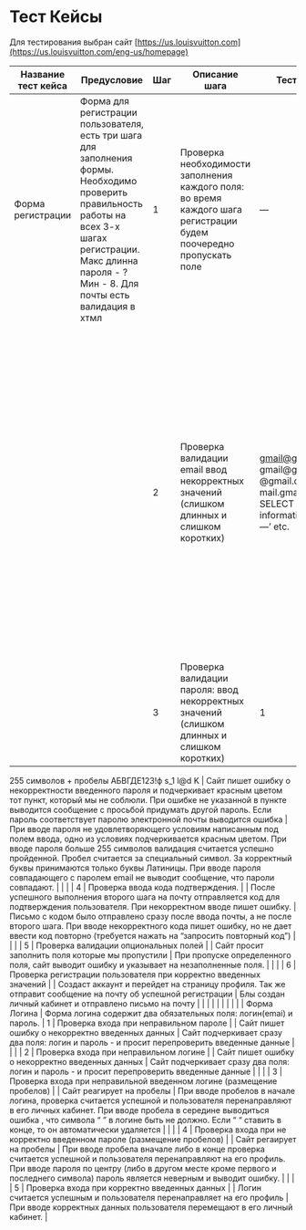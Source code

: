 # Тест Кейсы

Для тестирования выбран сайт [https://us.louisvuitton.com](https://us.louisvuitton.com/eng-us/homepage)

| Название тест кейса | Предусловие | Шаг | Описание шага | Тестовые данные | Ожидаемый результат | Результат тестирования |
| --- | --- | --- | --- | --- | --- | --- |
| Форма регистрации | Форма для регистрации пользователя, есть три шага для заполнения формы. Необходимо проверить правильность работы на всех 3-х шагах регистрации. Макс длинна пароля - ? Мин - 8. Для почты есть валидация в хтмл | 1 | Проверка необходимости заполнения каждого поля: во время каждого шага регистрации будем поочередно пропускать поле | — | Cайт пишет ошибку о пропуске поля и просит ввести его. | При пропуске определенного поля сразу выдается ошибка.  |
|  |  | 2 | Проверка валидации email ввод некорректных значений (слишком длинных и слишком коротких) | gmail@gmail.com             gmail@gmailcom         @gmail.com                 mail.gmail.com  ‘UNION SELECT * FROM information_schema.tables—’ etc. | Сайт пишет ошибку и просит ввести корректную почту | Сайт выбрасывает ошибку только в случая отсутствия @ либо хотя бы одной буквы перед @. Слишком длинный email либо слишком короткий проходит валидацию. Можно вводить несуществующие email. На спец символы реакции нет, при вводе пробелов выводит сообщение о не корректном адресе почты. SQL-инъекции воспринимаются как некорректная почта  |
|  |  | 3 | Проверка валидации пароля: ввод некорректных значений (слишком длинных и слишком коротких)  | 1 
255 символов +
пробелы
АБВГДЕ123!ф
s_1 l@d K | Сайт пишет ошибку о некорректности введенного пароля и подчеркивает красным цветом тот пункт, который мы не соблюли. При ошибке не указанной в пункте выводится сообщение с просьбой придумать другой пароль. Если пароль соответствует паролю электронной почты выводится ошибка  | При вводе пароля не удовлетворяющего условиям написанным под полем ввода, одно из условиях подчеркивается красным цветом. При вводе пароля больше 255 символов валидация считается успешно пройденной. Пробел считается за специальный символ. За корректный буквы принимаются только буквы Латиницы. При вводе пароля совпадающего с паролем email не выводит сообщение, что пароли совпадают. |
|  |  | 4 | Проверка ввода кода подтверждения. |  | После успешного выполнения второго шага на почту отправляется код для подтверждения пользователя. При некорректном вводе пишет ошибку. | Письмо с кодом было отправлено сразу после ввода почты, а не после второго шага. При вводе некорректного кода пишет ошибку, но не дает ввести код повторно (требуется нажать на “запросить повторный код”) |
|  |  | 5 | Проверка валидации опциональных полей |  | Сайт просит заполнить поля которые мы пропустили | При пропуске определенного поля, сайт выводит ошибку и указывает на незаполненные поля.  |
|  |  | 6 | Проверка регистрации пользователя при корректно введенных значений  |  | Создаст аккаунт и перейдет на страницу профиля. Так же отправит сообщение на почту об успешной регистрации | Блы создан личный кабинет и отправлено письмо на почту |
|  |  |  |  |  |  |  |
| Форма Логина | Форма логина содержит два обязательных поля: логин(emai) и пароль. | 1 | Проверка входа при неправильном пароле |  | Сайт пишет ошибку о некорректно введенных данных  | Сайт подчеркивает сразу два поля: логин и пароль - и просит перепроверить введенные данные |
|  |  | 2 | Проверка входа при неправильном логине |  | Сайт пишет ошибку о некорректно введенных данных  | Сайт подчеркивает сразу два поля: логин и пароль - и просит перепроверить введенные данные |
|  |  | 3 | Проверка входа при неправильной введенном логине (размещение пробелов) |  | Сайт реагирует на пробелы | При вводе пробелов в начале логина, проверка считается успешной и пользователя перенаправляют в его личных кабинет. При вводе пробела в середине выводиться ошибка , что символа “ ” в логине быть не должно. Если “ “ ставить в конце, то он автоматически удаляется |
|  |  | 4 | Проверка входа при не корректно введенном пароле (размещение пробелов) |  | Сайт регаирует на пробелы | При вводе пробела вначале либо в конце проверка считается успешной и пользователя перенаправляют на его профиль. При вводе пароля по центру (либо в другом месте кроме первого и последнего символа) пароль является неверным и выводит ошибку. |
|  |  | 5 | Проверка входа при корректно введенных данных |  | Логин считается успешным и пользователя перенаправляет на его профиль | При вводе корректных данных пользователя перемещают в его личный кабинет. |
